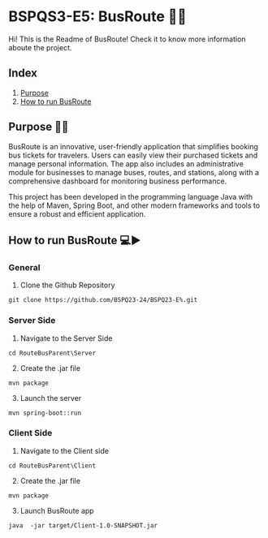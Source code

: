 
# BSPQS3-E5: BusRoute 🚐💜
Hi! This is the Readme of BusRoute! Check it to know more information aboute the project. 

## Index
1. [Purpose](#Purpose)
2. [How to run BusRoute](#HowtorunBusRoute)

## Purpose 🚐💡
BusRoute is an innovative, user-friendly application that simplifies booking bus tickets for travelers. Users can easily view their purchased tickets and manage personal information. The app also includes an administrative module for businesses to manage buses, routes, and stations, along with a comprehensive dashboard for monitoring business performance.


This project has been developed in the programming language Java with the help of Maven, Spring Boot, and other modern frameworks and tools to ensure a robust and efficient application.

## How to run BusRoute 💻▶️
### General
1. Clone the Github Repository
```shell
git clone https://github.com/BSPQ23-24/BSPQ23-E%.git
```
### Server Side
1. Navigate to the Server Side
```shell
cd RouteBusParent\Server
```
2. Create the .jar file
```shell
mvn package
```
3. Launch the server
```shell
mvn spring-boot::run
```
### Client Side
1. Navigate to the Client side
```shell
cd RouteBusParent\Client
```
2. Create the .jar file
```shell
mvn package
```
3. Launch BusRoute app
```shell
java  -jar target/Client-1.0-SNAPSHOT.jar
```
